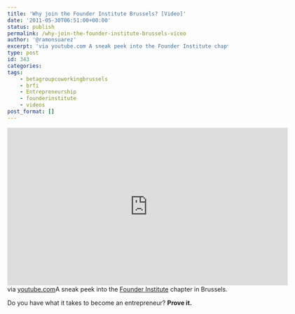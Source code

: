 ```yaml
---
title: 'Why join the Founder Institute Brussels? [Video]'
date: '2011-05-30T06:51:00+00:00'
status: publish
permalink: /why-join-the-founder-institute-brussels-viceo
author: '@ramonsuarez'
excerpt: 'via youtube.com A sneak peek into the Founder Institute chapter in Brussels. Do you have what it takes to become an entrepreneur? Prove it.'
type: post
id: 343
categories:
tags:
    - betagroupcoworkingbrussels
    - brfi
    - Entrepreneurship
    - founderinstitute
    - videos
post_format: []
---
```

<span class="embed-youtube" style="text-align:center; display: block;"><iframe allowfullscreen="true" class="youtube-player" height="360" sandbox="allow-scripts allow-same-origin allow-popups allow-presentation" src="https://www.youtube.com/embed/iwCLU2Qtj1k?version=3&rel=1&showsearch=0&showinfo=1&iv_load_policy=1&fs=1&hl=en-US&autohide=2&wmode=transparent" style="border:0;" width="640"></iframe></span>via [youtube.com](http://www.youtube.com/watch?v=iwCLU2Qtj1k&feature=player_embedded)</div>A sneak peek into the [Founder Institute](http://search.twitter.com/search?q=%23brfi) chapter in Brussels.

Do you have what it takes to become an entrepreneur? **Prove it.**

</div>